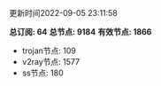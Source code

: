 更新时间2022-09-05 23:11:58

**总订阅: 64**
**总节点: 9184**
**有效节点: 1866**
- trojan节点: 109
- v2ray节点: 1577
- ss节点: 180
